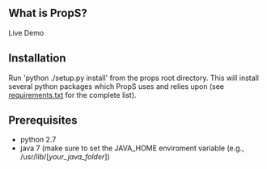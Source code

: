 What is PropS?
------------


Live Demo 

Installation
------------
Run 'python ./setup.py install' from the props root directory.
This will install several python packages which PropS uses and relies upon (see [requirements.txt](props/install/requirements.txt) for the complete list).

Prerequisites
-------------

* python 2.7
* java 7 (make sure to set the JAVA_HOME enviroment variable (e.g., /usr/lib/[*your_java_folder*])

